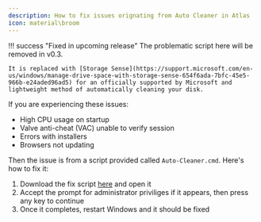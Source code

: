 ```yaml
---
description: How to fix issues orignating from Auto Cleaner in Atlas
icon: material\broom
---
```


!!! success "Fixed in upcoming release"
	The problematic script here will be removed in v0.3.
	
	It is replaced with [Storage Sense](https://support.microsoft.com/en-us/windows/manage-drive-space-with-storage-sense-654f6ada-7bfc-45e5-966b-e24aded96ad5) for an officially supported by Microsoft and lightweight method of automatically cleaning your disk.

If you are experiencing these issues:

- High CPU usage on startup
- Valve anti-cheat (VAC) unable to verify session
- Errors with installers
- Browsers not updating

Then the issue is from a script provided called `Auto-Cleaner.cmd`. Here's how to fix it:

1. Download the fix script [here](https://he3als.xyz/mystuff/scripts/Fix-Auto-Cleaner.bat) and open it
2. Accept the prompt for administrator priviliges if it appears, then press any key to continue
3. Once it completes, restart Windows and it should be fixed